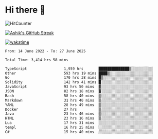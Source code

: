 # Hi there 👋

![HitCounter](https://hits.seeyoufarm.com/api/count/incr/badge.svg?url=https%3A%2F%2Fgithub.com%2Fashrhmn1212%2Fhit-counter)

<!-- ![Contribution Graph](https://github-readme-activity-graph.cyclic.app/graph?username=ashrhmn) -->


<!-- [![Top Langs](https://github-readme-stats.vercel.app/api/top-langs/?username=ashrhmn&layout=compact&theme=synthwave&langs_count=10&card_width=445)](https://github.com/anuraghazra/github-readme-stats) -->

[![Ashik's GitHub Streak](https://github-readme-streak-stats.herokuapp.com/?user=ashrhmn&theme=blood&fire=DD7F1C&background=151515&dates=9f9f9f&border=DD2727)](https://git.io/streak-stats)

<!-- ![Ashik's GitHub stats](https://github-readme-stats.vercel.app/api/?username=ashrhmn&show_icons=true&title_color=fff&icon_color=79ff97&text_color=9f9f9f&bg_color=151515) -->

[![wakatime](https://wakatime.com/badge/user/3df86613-ba63-4631-8e65-0ff18e7becad.svg)](https://wakatime.com/@3df86613-ba63-4631-8e65-0ff18e7becad)

<!--START_SECTION:waka-->

```txt
From: 14 June 2022 - To: 27 June 2025

Total Time: 3,414 hrs 58 mins

TypeScript                 1,959 hrs       ██████████████▒░░░░░░░░░░   57.37 %
Other                      593 hrs 19 mins ████▒░░░░░░░░░░░░░░░░░░░░   17.38 %
Go                         170 hrs 38 mins █▒░░░░░░░░░░░░░░░░░░░░░░░   05.00 %
Solidity                   142 hrs 41 mins █░░░░░░░░░░░░░░░░░░░░░░░░   04.18 %
JavaScript                 93 hrs 50 mins  ▓░░░░░░░░░░░░░░░░░░░░░░░░   02.75 %
JSON                       82 hrs 18 mins  ▓░░░░░░░░░░░░░░░░░░░░░░░░   02.41 %
Bash                       58 hrs 40 mins  ▒░░░░░░░░░░░░░░░░░░░░░░░░   01.72 %
Markdown                   31 hrs 40 mins  ▒░░░░░░░░░░░░░░░░░░░░░░░░   00.93 %
YAML                       28 hrs 49 mins  ▒░░░░░░░░░░░░░░░░░░░░░░░░   00.84 %
Docker                     27 hrs          ▒░░░░░░░░░░░░░░░░░░░░░░░░   00.79 %
Java                       23 hrs 46 mins  ▒░░░░░░░░░░░░░░░░░░░░░░░░   00.70 %
HTML                       23 hrs 16 mins  ▒░░░░░░░░░░░░░░░░░░░░░░░░   00.68 %
Lua                        17 hrs 31 mins  ░░░░░░░░░░░░░░░░░░░░░░░░░   00.51 %
templ                      16 hrs 25 mins  ░░░░░░░░░░░░░░░░░░░░░░░░░   00.48 %
C#                         15 hrs 40 mins  ░░░░░░░░░░░░░░░░░░░░░░░░░   00.46 %
```

<!--END_SECTION:waka-->


<!--### Most Used Languages 
<img src="https://wakatime.com/share/@ashrhmn/24ecb986-5bf8-4607-af7f-0aab08908d8c.png" />

### Favourite Tools
<img src="https://wakatime.com/share/@ashrhmn/f4e08015-f3bc-460a-9228-95a3ba11c604.png" />-->
